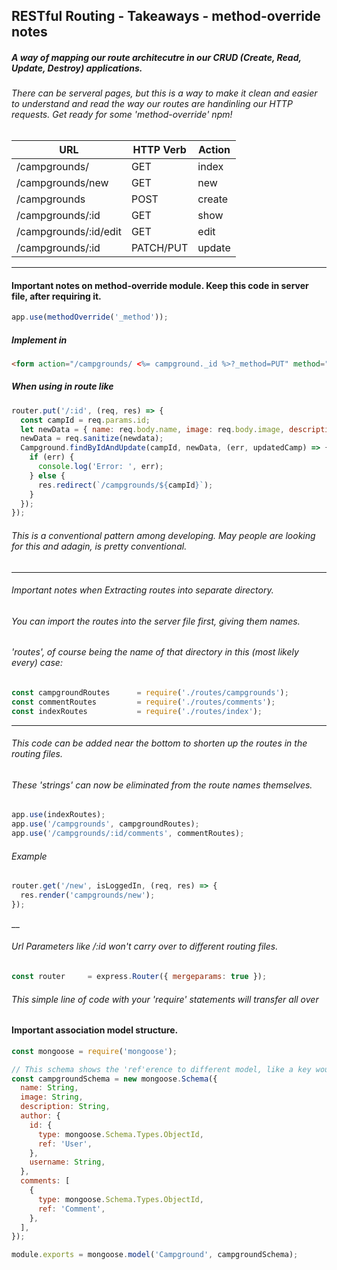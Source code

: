## RESTful Routing - Takeaways - method-override notes

##### A way of mapping our route architecutre in our CRUD (Create, Read, Update, Destroy) applications.
###### There can be serveral pages, but this is a way to make it clean and easier to understand and read the way our routes are handinling our HTTP requests. Get ready for some 'method-override' npm!

| **URL** | **HTTP Verb** |  **Action**|
|------------|-------------|------------|
| /campgrounds/         | GET       | index  
| /campgrounds/new         | GET       | new   
| /campgrounds          | POST      | create   
| /campgrounds/:id      | GET       | show       
| /campgrounds/:id/edit | GET       | edit       
| /campgrounds/:id      | PATCH/PUT | update 
___
#### Important notes on method-override module. Keep this code in server file, after requiring it.
```js
app.use(methodOverride('_method'));
```
##### Implement in 
```html
<form action="/campgrounds/ <%= campground._id %>?_method=PUT" method="POST">
```
##### When using in route like
```js
router.put('/:id', (req, res) => {
  const campId = req.params.id;
  let newData = { name: req.body.name, image: req.body.image, description: req.body.description };
  newData = req.sanitize(newdata);
  Campground.findByIdAndUpdate(campId, newData, (err, updatedCamp) => { 
    if (err) {
      console.log('Error: ', err);
    } else {
      res.redirect(`/campgrounds/${campId}`);
    }
  });
});
```


###### This is a conventional pattern among developing. May people are looking for this and adagin, is pretty conventional.
___

###### Important notes when Extracting routes into separate directory.


###### You can import the routes into the server file first, giving them names.
###### 'routes', of course being the name of that directory in this (most likely every) case: 
 ```js
const campgroundRoutes      = require('./routes/campgrounds');
const commentRoutes         = require('./routes/comments');
const indexRoutes           = require('./routes/index');
```
___
###### This code can be added near the bottom to shorten up the routes in the routing files.
######  These 'strings' can now be eliminated from the route names themselves.
```js
app.use(indexRoutes);
app.use('/campgrounds', campgroundRoutes);
app.use('/campgrounds/:id/comments', commentRoutes);
```
###### Example
```js
router.get('/new', isLoggedIn, (req, res) => {
  res.render('campgrounds/new');
});
```
__
###### Url Parameters like /:id won't carry over to different routing files.
```js
const router     = express.Router({ mergeparams: true });
```
###### This simple line of code with your 'require' statements will transfer all over

#### Important association model structure. 
```js
const mongoose = require('mongoose');

// This schema shows the 'ref'erence to different model, like a key would in pSQL.
const campgroundSchema = new mongoose.Schema({
  name: String,
  image: String,
  description: String,
  author: {
    id: {
      type: mongoose.Schema.Types.ObjectId,
      ref: 'User',
    },
    username: String,
  },
  comments: [
    {
      type: mongoose.Schema.Types.ObjectId,
      ref: 'Comment',
    },
  ],
});

module.exports = mongoose.model('Campground', campgroundSchema);
```

